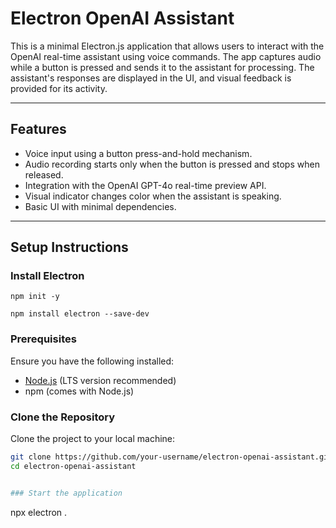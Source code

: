 # Electron OpenAI Assistant

This is a minimal Electron.js application that allows users to interact with the OpenAI real-time assistant using voice commands. The app captures audio while a button is pressed and sends it to the assistant for processing. The assistant's responses are displayed in the UI, and visual feedback is provided for its activity.

---

## Features

- Voice input using a button press-and-hold mechanism.
- Audio recording starts only when the button is pressed and stops when released.
- Integration with the OpenAI GPT-4o real-time preview API.
- Visual indicator changes color when the assistant is speaking.
- Basic UI with minimal dependencies.

---

## Setup Instructions

### Install Electron
```
npm init -y

npm install electron --save-dev
```

### Prerequisites

Ensure you have the following installed:
- [Node.js](https://nodejs.org/) (LTS version recommended)
- npm (comes with Node.js)

### Clone the Repository

Clone the project to your local machine:
```bash
git clone https://github.com/your-username/electron-openai-assistant.git
cd electron-openai-assistant


### Start the application

```
npx electron .
```